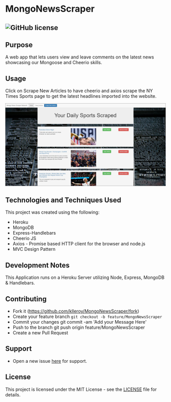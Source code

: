 # MongoNewsScraper

## ![GitHub license](https://img.shields.io/badge/license-MIT-blue.svg)

## Purpose
 A web app that lets users view and leave comments on the latest news showcasing our Mongoose and Cheerio skills.

## Usage
Click on Scrape New Articles to have cheerio and axios scrape the NY Times Sports page to get the latest headlines imported into the website.

![Screenshot](public/assets/img/screenshot.jpg)

## Technologies and Techniques Used
This project was created using the following:

  - Heroku
  - MongoDB
  - Express-Handlebars
  - Cheerio JS
  - Axios - Promise based HTTP client for the browser and node.js
  - MVC Design Pattern

## Development Notes
This Application runs on a Heroku Server utilizing Node, Express, MongoDB & Handlebars.

## Contributing
* Fork it (https://github.com/klleroy/MongoNewsScraper/fork)
* Create your feature branch `git checkout -b feature/MongoNewsScraper`
* Commit your changes git commit -am 'Add your Message Here'
* Push to the branch git push origin feature/MongoNewsScraper
* Create a new Pull Request

## Support
* Open a new issue [here](https://github.com/klleroy/MongoNewsScraper/issues/new) for support.

## License

This project is licensed under the MIT License - see the [LICENSE](LICENSE) file for details.
